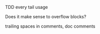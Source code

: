 TDD every tail usage

Does it make sense to overflow blocks?

trailing spaces in comments, doc comments
